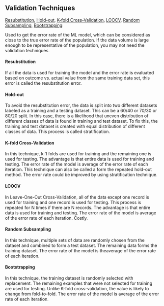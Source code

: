   
## Validation Techniques
[Resubstitution](#resubstitution), [Hold-out](hold-out), [K-fold Cross-Validation](#K-fold-cross-validation), [LOOCV](#LOOCV), [Random Subsampling](#random-subsampling), [Bootstrapping](#bootstrapping)

Used to get the error rate of the ML model, which can be considered as close to the true error rate of the population. If the data volume is large enough to be representative of the population, you may not need the validation techniques. 

#### Resubstitution 

If all the data is used for training the model and the error rate is evaluated based  on  outcome  vs. actual  value  from  the  same  training  data  set,  this  error  is  called the resubstitution error. 

#### Hold-out

To  avoid  the  resubstitution  error,  the  data  is  split  into  two  different  datasets labeled as a training and a testing dataset. This can be a 60/40 or 70/30 or 80/20 split. In this case, there is a likelihood that uneven distribution of different classes of data is found in training and test dataset. To fix this, the training and test dataset is created with equal distribution of different classes of data. This process is called stratification.

#### K-fold Cross-Validation

In  this  technique,  k-1  folds  are  used  for  training  and  the remaining one is used for testing. The advantage is that entire data is used for training and testing.  The  error  rate  of  the  model is  average  of  the  error  rate  of  each  iteration.  This technique can also be called a form the repeated hold-out method. The error rate could be improved by using stratification technique.

#### LOOCV

In Leave-One-Out Cross-Validation, all of the data except one record is used for training and one record is used for testing. This process is repeated for N times if there are N records. The advantage is that entire data is used for training and testing. The error rate of the model is average of the error rate of each iteration. Costly.

#### Random Subsampling

In this technique, multiple sets of data are randomly chosen from the  dataset  and  combined  to  form  a  test  dataset.  The  remaining  data  forms  the  training dataset. The error rate of the model is theaverage of the error rate of each iteration.

#### Bootstrapping

In   this   technique,   the   training   dataset   is   randomly   selected   with replacement.  The  remaining  examples  that  were  not  selected  for  training  are  used  for testing. Unlike K-fold cross-validation, the value is likely to change from fold-to-fold. The error rate of the model is average of the error rate of each iteration.
